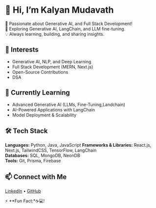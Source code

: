 # 👋 Hi, I’m Kalyan Mudavath  

🚀 Passionate about Generative AI, and Full Stack Development!  
🎯 Exploring Generative AI, LangChain, and LLM fine-tuning.  
💡 Always learning, building, and sharing insights.  

## 👀 Interests  
- Generative AI, NLP, and Deep Learning  
- Full Stack Development (MERN, Next.js)  
- Open-Source Contributions  
- DSA

## 🌱 Currently Learning  
- Advanced Generative AI (LLMs, Fine-Tuning,Landchain)  
- AI-Powered Applications with LangChain  
- Model Deployment & Scalability  

## 🛠 Tech Stack  
**Languages:** Python, Java, JavaScript
**Frameworks & Libraries:** React.js, Next.js, TailwindCSS, TensorFlow, LangChain  
**Databases:** SQL, MongoDB, NeonDB  
**Tools:** Git, Prisma, Firebase  

## 📫 Connect with Me  
[LinkedIn](https://www.linkedin.com/in/kalyan-mudavath-58151b25a/) • [GitHub](https://github.com/mudavathkalyan)   

⚡ **Fun Fact:*☕💻!  


<!---
mudavathkalyan/mudavathkalyan is a ✨ special ✨ repository because its `README.md` (this file) appears on your GitHub profile.
You can click the Preview link to take a look at your changes.
--->
